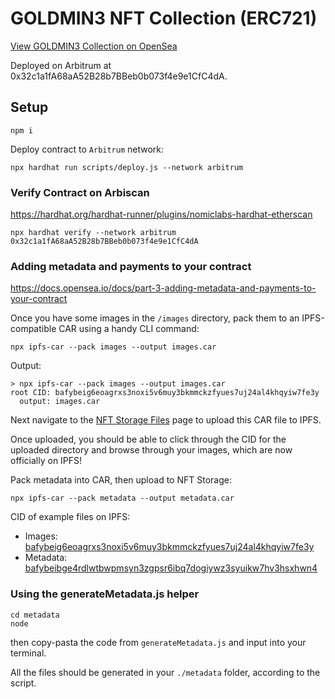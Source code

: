 # GOLDMIN3 NFT Collection (ERC721)

[View GOLDMIN3 Collection on OpenSea](https://opensea.io/collection/goldmin3)

Deployed on Arbitrum at 0x32c1a1fA68aA52B28b7BBeb0b073f4e9e1CfC4dA.

## Setup

```
npm i
```

Deploy contract to `Arbitrum` network:
```
npx hardhat run scripts/deploy.js --network arbitrum
```

### Verify Contract on Arbiscan

https://hardhat.org/hardhat-runner/plugins/nomiclabs-hardhat-etherscan

```
npx hardhat verify --network arbitrum 0x32c1a1fA68aA52B28b7BBeb0b073f4e9e1CfC4dA
```

### Adding metadata and payments to your contract

https://docs.opensea.io/docs/part-3-adding-metadata-and-payments-to-your-contract

Once you have some images in the `/images` directory, pack them to an IPFS-compatible CAR using a handy CLI command:
```
npx ipfs-car --pack images --output images.car
```

Output:
```
> npx ipfs-car --pack images --output images.car
root CID: bafybeig6eoagrxs3noxi5v6muy3bkmmckzfyues7uj24al4khqyiw7fe3y
  output: images.car
```

Next navigate to the [NFT Storage Files](https://nft.storage/files/) page to upload this CAR file to IPFS.

Once uploaded, you should be able to click through the CID for the uploaded directory and browse through your images, which are now officially on IPFS!

Pack metadata into CAR, then upload to NFT Storage:
```
npx ipfs-car --pack metadata --output metadata.car
```

CID of example files on IPFS:
- Images: [bafybeig6eoagrxs3noxi5v6muy3bkmmckzfyues7uj24al4khqyiw7fe3y](https://bafybeig6eoagrxs3noxi5v6muy3bkmmckzfyues7uj24al4khqyiw7fe3y.ipfs.nftstorage.link/images)
- Metadata: [bafybeibge4rdlwtbwpmsyn3zgpsr6ibq7dogiywz3syuikw7hv3hsxhwn4](https://bafybeibge4rdlwtbwpmsyn3zgpsr6ibq7dogiywz3syuikw7hv3hsxhwn4.ipfs.nftstorage.link/metadata)

### Using the generateMetadata.js helper

```
cd metadata
node
```

then copy-pasta the code from `generateMetadata.js` and input into your terminal.

All the files should be generated in your `./metadata` folder, according to the script.